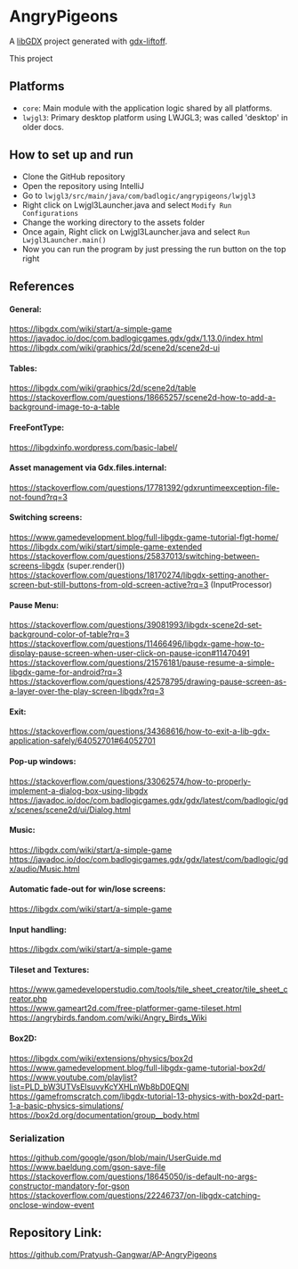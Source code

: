 # AngryPigeons

A [libGDX](https://libgdx.com/) project generated with [gdx-liftoff](https://github.com/libgdx/gdx-liftoff).

This project 

## Platforms

- `core`: Main module with the application logic shared by all platforms.
- `lwjgl3`: Primary desktop platform using LWJGL3; was called 'desktop' in older docs.

## How to set up and run
- Clone the GitHub repository
- Open the repository using IntelliJ
- Go to `lwjgl3/src/main/java/com/badlogic/angrypigeons/lwjgl3`
- Right click on Lwjgl3Launcher.java and select `Modify Run Configurations`
- Change the working directory to the assets folder
- Once again, Right click on Lwjgl3Launcher.java and select `Run Lwjgl3Launcher.main()`
- Now you can run the program by just pressing the run button on the top right

## References
#### General:
https://libgdx.com/wiki/start/a-simple-game</br>
https://javadoc.io/doc/com.badlogicgames.gdx/gdx/1.13.0/index.html</br>
https://libgdx.com/wiki/graphics/2d/scene2d/scene2d-ui</br>

#### Tables:
https://libgdx.com/wiki/graphics/2d/scene2d/table</br>
https://stackoverflow.com/questions/18665257/scene2d-how-to-add-a-background-image-to-a-table</br>

#### FreeFontType: 
https://libgdxinfo.wordpress.com/basic-label/</br>

#### Asset management via Gdx.files.internal:
https://stackoverflow.com/questions/17781392/gdxruntimeexception-file-not-found?rq=3</br>

#### Switching screens:
https://www.gamedevelopment.blog/full-libgdx-game-tutorial-flgt-home/</br>
https://libgdx.com/wiki/start/simple-game-extended</br>
https://stackoverflow.com/questions/25837013/switching-between-screens-libgdx (super.render())</br>
https://stackoverflow.com/questions/18170274/libgdx-setting-another-screen-but-still-buttons-from-old-screen-active?rq=3 (InputProcessor)</br>

#### Pause Menu:
https://stackoverflow.com/questions/39081993/libgdx-scene2d-set-background-color-of-table?rq=3</br>
https://stackoverflow.com/questions/11466496/libgdx-game-how-to-display-pause-screen-when-user-click-on-pause-icon#11470491</br>
https://stackoverflow.com/questions/21576181/pause-resume-a-simple-libgdx-game-for-android?rq=3</br>
https://stackoverflow.com/questions/42578795/drawing-pause-screen-as-a-layer-over-the-play-screen-libgdx?rq=3</br>

#### Exit:
https://stackoverflow.com/questions/34368616/how-to-exit-a-lib-gdx-application-safely/64052701#64052701</br>

#### Pop-up windows:
https://stackoverflow.com/questions/33062574/how-to-properly-implement-a-dialog-box-using-libgdx</br>
https://javadoc.io/doc/com.badlogicgames.gdx/gdx/latest/com/badlogic/gdx/scenes/scene2d/ui/Dialog.html</br>

#### Music:
https://libgdx.com/wiki/start/a-simple-game</br>
https://javadoc.io/doc/com.badlogicgames.gdx/gdx/latest/com/badlogic/gdx/audio/Music.html</br>

#### Automatic fade-out for win/lose screens:
https://libgdx.com/wiki/start/a-simple-game</br>

#### Input handling:
https://libgdx.com/wiki/start/a-simple-game</br>

#### Tileset and Textures:
https://www.gamedeveloperstudio.com/tools/tile_sheet_creator/tile_sheet_creator.php</br>
https://www.gameart2d.com/free-platformer-game-tileset.html</br>
https://angrybirds.fandom.com/wiki/Angry_Birds_Wiki</br>


#### Box2D:
https://libgdx.com/wiki/extensions/physics/box2d</br>
https://www.gamedevelopment.blog/full-libgdx-game-tutorial-box2d/</br>
https://www.youtube.com/playlist?list=PLD_bW3UTVsElsuvyKcYXHLnWb8bD0EQNI</br>
https://gamefromscratch.com/libgdx-tutorial-13-physics-with-box2d-part-1-a-basic-physics-simulations/</br>
https://box2d.org/documentation/group__body.html

### Serialization
https://github.com/google/gson/blob/main/UserGuide.md
https://www.baeldung.com/gson-save-file
https://stackoverflow.com/questions/18645050/is-default-no-args-constructor-mandatory-for-gson
https://stackoverflow.com/questions/22246737/on-libgdx-catching-onclose-window-event

## Repository Link:
https://github.com/Pratyush-Gangwar/AP-AngryPigeons
